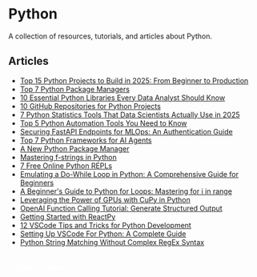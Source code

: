 # Python

A collection of resources, tutorials, and articles about Python.

## Articles

- [Top 15 Python Projects to Build in 2025: From Beginner to Production](https://www.firecrawl.dev/blog/15-python-projects-2025)
- [Top 7 Python Package Managers](https://www.kdnuggets.com/top-7-python-package-managers)
- [10 Essential Python Libraries Every Data Analyst Should Know](https://www.firecrawl.dev/blog/python-libraries-for-data-analysts)
- [10 GitHub Repositories for Python Projects](https://www.kdnuggets.com/10-github-repositories-for-python-projects)
- [7 Python Statistics Tools That Data Scientists Actually Use in 2025](https://www.kdnuggets.com/7-python-statistics-tools-that-data-scientists-actually-use-in-2025)
- [Top 5 Python Automation Tools You Need to Know](https://www.kdnuggets.com/top-5-python-automation-tools-you-need-to-know)
- [Securing FastAPI Endpoints for MLOps: An Authentication Guide](https://machinelearningmastery.com/securing-fastapi-endpoints-for-mlops-an-authentication-guide/)
- [Top 7 Python Frameworks for AI Agents](https://www.kdnuggets.com/top-7-python-frameworks-for-ai-agents)
- [A New Python Package Manager](https://www.kdnuggets.com/new-python-package-manager) 
- [Mastering f-strings in Python](https://www.kdnuggets.com/mastering-f-strings-in-python)
- [7 Free Online Python REPLs](https://www.kdnuggets.com/7-free-online-python-repls) 
- [Emulating a Do-While Loop in Python: A Comprehensive Guide for Beginners](https://www.datacamp.com/tutorial/do-while-loop-python)
- [A Beginner's Guide to Python for Loops: Mastering for i in range](https://www.datacamp.com/tutorial/python-for-i-in-range) 
- [Leveraging the Power of GPUs with CuPy in Python](https://www.kdnuggets.com/leveraging-the-power-of-gpus-with-cupy-in-python)
- [OpenAI Function Calling Tutorial: Generate Structured Output](https://www.datacamp.com/tutorial/open-ai-function-calling-tutorial) 
- [Getting Started with ReactPy](https://www.kdnuggets.com/2023/06/getting-started-reactpy.html)
- [12 VSCode Tips and Tricks for Python Development](https://www.kdnuggets.com/2023/05/12-vscode-tips-tricks-python-development.html) 
- [Setting Up VSCode For Python: A Complete Guide](https://www.datacamp.com/tutorial/setting-up-vscode-python)
- [Python String Matching Without Complex RegEx Syntax](https://www.kdnuggets.com/2023/02/python-string-matching-without-complex-regex-syntax.html)

<a href="/" class="button" style="display: flex; align-items: center; justify-content: center; padding: 4px 12px; width: max-content; background: var(--primary-color); color: white; text-decoration: none; border-radius: 4px; margin-top: 30px; font-weight: bold; font-size: 1em; transition: transform 0.2s ease;"><i class="fas fa-home"></i><span style="margin-left: 5px;">Back to Home</span></a>

